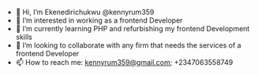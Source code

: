 - 👋 Hi, I’m Ekenedirichukwu @kennyrum359
- 👀 I’m interested in working as a frontend Developer
- 🌱 I’m currently learning PHP and refurbishing my frontend Development skills
- 💞️ I’m looking to collaborate with any firm that needs the services of a frontend Developer
- 📫 How to reach me: kennyrum359@gmail.com; +2347063558749

<!---
kennyrum359/kennyrum359 is a ✨ special ✨ repository because its `README.md` (this file) appears on your GitHub profile.
You can click the Preview link to take a look at your changes.
--->
